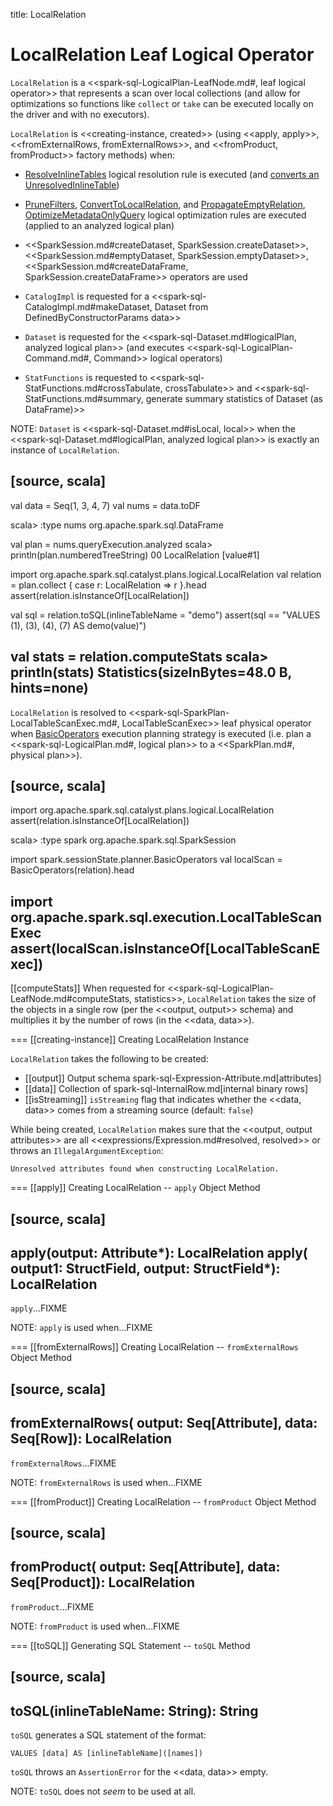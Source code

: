 title: LocalRelation

# LocalRelation Leaf Logical Operator

`LocalRelation` is a <<spark-sql-LogicalPlan-LeafNode.md#, leaf logical operator>> that represents a scan over local collections (and allow for optimizations so functions like `collect` or `take` can be executed locally on the driver and with no executors).

`LocalRelation` is <<creating-instance, created>> (using <<apply, apply>>, <<fromExternalRows, fromExternalRows>>, and <<fromProduct, fromProduct>> factory methods) when:

* [ResolveInlineTables](../logical-analysis-rules/ResolveInlineTables.md) logical resolution rule is executed (and [converts an UnresolvedInlineTable](../logical-analysis-rules/ResolveInlineTables.md#convert))

* [PruneFilters](../catalyst/Optimizer.md#PruneFilters), [ConvertToLocalRelation](../catalyst/Optimizer.md#ConvertToLocalRelation), and [PropagateEmptyRelation](../catalyst/Optimizer.md#PropagateEmptyRelation), [OptimizeMetadataOnlyQuery](../catalyst/Optimizer.md#OptimizeMetadataOnlyQuery) logical optimization rules are executed (applied to an analyzed logical plan)

* <<SparkSession.md#createDataset, SparkSession.createDataset>>, <<SparkSession.md#emptyDataset, SparkSession.emptyDataset>>, <<SparkSession.md#createDataFrame, SparkSession.createDataFrame>> operators are used

* `CatalogImpl` is requested for a <<spark-sql-CatalogImpl.md#makeDataset, Dataset from DefinedByConstructorParams data>>

* `Dataset` is requested for the <<spark-sql-Dataset.md#logicalPlan, analyzed logical plan>> (and executes <<spark-sql-LogicalPlan-Command.md#, Command>> logical operators)

* `StatFunctions` is requested to <<spark-sql-StatFunctions.md#crossTabulate, crossTabulate>> and <<spark-sql-StatFunctions.md#summary, generate summary statistics of Dataset (as DataFrame)>>

NOTE: `Dataset` is <<spark-sql-Dataset.md#isLocal, local>> when the <<spark-sql-Dataset.md#logicalPlan, analyzed logical plan>> is exactly an instance of `LocalRelation`.

[source, scala]
----
val data = Seq(1, 3, 4, 7)
val nums = data.toDF

scala> :type nums
org.apache.spark.sql.DataFrame

val plan = nums.queryExecution.analyzed
scala> println(plan.numberedTreeString)
00 LocalRelation [value#1]

import org.apache.spark.sql.catalyst.plans.logical.LocalRelation
val relation = plan.collect { case r: LocalRelation => r }.head
assert(relation.isInstanceOf[LocalRelation])

val sql = relation.toSQL(inlineTableName = "demo")
assert(sql == "VALUES (1), (3), (4), (7) AS demo(value)")

val stats = relation.computeStats
scala> println(stats)
Statistics(sizeInBytes=48.0 B, hints=none)
----

`LocalRelation` is resolved to <<spark-sql-SparkPlan-LocalTableScanExec.md#, LocalTableScanExec>> leaf physical operator when [BasicOperators](../execution-planning-strategies/BasicOperators.md) execution planning strategy is executed (i.e. plan a <<spark-sql-LogicalPlan.md#, logical plan>> to a <<SparkPlan.md#, physical plan>>).

[source, scala]
----
import org.apache.spark.sql.catalyst.plans.logical.LocalRelation
assert(relation.isInstanceOf[LocalRelation])

scala> :type spark
org.apache.spark.sql.SparkSession

import spark.sessionState.planner.BasicOperators
val localScan = BasicOperators(relation).head

import org.apache.spark.sql.execution.LocalTableScanExec
assert(localScan.isInstanceOf[LocalTableScanExec])
----

[[computeStats]]
When requested for <<spark-sql-LogicalPlan-LeafNode.md#computeStats, statistics>>, `LocalRelation` takes the size of the objects in a single row (per the <<output, output>> schema) and multiplies it by the number of rows (in the <<data, data>>).

=== [[creating-instance]] Creating LocalRelation Instance

`LocalRelation` takes the following to be created:

* [[output]] Output schema spark-sql-Expression-Attribute.md[attributes]
* [[data]] Collection of spark-sql-InternalRow.md[internal binary rows]
* [[isStreaming]] `isStreaming` flag that indicates whether the <<data, data>> comes from a streaming source (default: `false`)

While being created, `LocalRelation` makes sure that the <<output, output attributes>> are all <<expressions/Expression.md#resolved, resolved>> or throws an `IllegalArgumentException`:

```
Unresolved attributes found when constructing LocalRelation.
```

=== [[apply]] Creating LocalRelation -- `apply` Object Method

[source, scala]
----
apply(output: Attribute*): LocalRelation
apply(
  output1: StructField,
  output: StructField*): LocalRelation
----

`apply`...FIXME

NOTE: `apply` is used when...FIXME

=== [[fromExternalRows]] Creating LocalRelation -- `fromExternalRows` Object Method

[source, scala]
----
fromExternalRows(
  output: Seq[Attribute],
  data: Seq[Row]): LocalRelation
----

`fromExternalRows`...FIXME

NOTE: `fromExternalRows` is used when...FIXME

=== [[fromProduct]] Creating LocalRelation -- `fromProduct` Object Method

[source, scala]
----
fromProduct(
  output: Seq[Attribute],
  data: Seq[Product]): LocalRelation
----

`fromProduct`...FIXME

NOTE: `fromProduct` is used when...FIXME

=== [[toSQL]] Generating SQL Statement -- `toSQL` Method

[source, scala]
----
toSQL(inlineTableName: String): String
----

`toSQL` generates a SQL statement of the format:

```
VALUES [data] AS [inlineTableName]([names])
```

`toSQL` throws an `AssertionError` for the <<data, data>> empty.

NOTE: `toSQL` does not _seem_ to be used at all.

